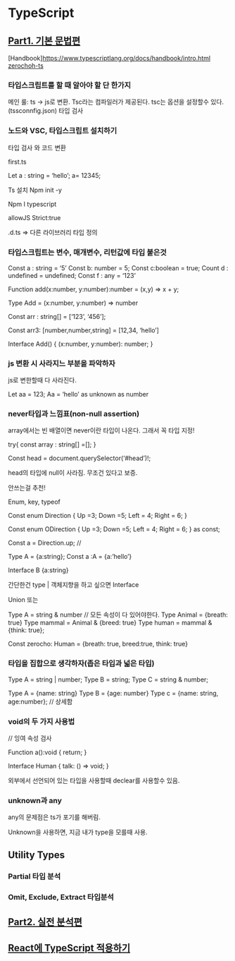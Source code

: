 # TypeScript

## [Part1. 기본 문법편](https://www.inflearn.com/course/%ED%83%80%EC%9E%85%EC%8A%A4%ED%81%AC%EB%A6%BD%ED%8A%B8-%EC%98%AC%EC%9D%B8%EC%9B%90-1/dashboard)

[Handbook]<https://www.typescriptlang.org/docs/handbook/intro.html>
[zerochoh-ts](https://github.com/ZeroCho/ts-all-in-one)

### 타입스크립트를 할 때 알아야 할 단 한가지

메인 룰: ts -> js로 변환.
Tsc라는 컴파일러가 제공된다.
tsc는 옵션을 설정할수 있다.(tssconnfig.json)
타입 검사

### 노드와 VSC, 타입스크립트 설치하기

타입 검사 와 코드 변환

first.ts

Let a : string = ‘hello’;
a= 12345;

Ts 설치
Npm init -y

Npm I typescript

allowJS
Strict:true

.d.ts => 다른 라이브러리 타입 정의

### 타입스크립트는 변수, 매개변수, 리턴값에 타입 붙은것

Const a : string = ‘5’
Const b: number = 5;
Const c:boolean = true;
Count d : undefined = undefined;
Const f : any = ‘123’

Function add(x:number, y:number):number = (x,y) => x + y;

Type Add = (x:number, y:number) => number

Const arr : string[] = [‘123’, ‘456’];

Const arr3: [number,number,string] = [12,34, ‘hello’]

Interface Add() {
(x:number, y:number): number;
}

### js 변환 시 사라지느 부분을 파악하자

js로 변한할때 다 사라진다.

Let aa = 123;
Aa = ‘hello’ as unknown as number

### never타입과 느낌표(non-null assertion)

array에서는 빈 배열이면 never이란 타입이 나온다. 그래서 꼭 타입 지정!

try{
const array : string[] =[];
}

Const head = document.querySelector(‘#head’)!;

head의 타입에 null이 사라짐. 무조건 있다고 보증.

안쓰는걸 추천!

Enum, key, typeof

Const enum Direction {
Up =3;
Down =5;
Left = 4;
Right = 6;
}

Const enum ODirection {
Up =3;
Down =5;
Left = 4;
Right = 6;
} as const;

Const a = Direction.up; //

Type A = {a:string};
Const a :A = {a:’hello’}

Interface B {a:string}

간단한건 type | 객체지향을 하고 싶으면 Interface

Union 또는

Type A = string & number // 모든 속성이 다 있어야한다.
Type Animal = {breath: true}
Type mammal = Animal & {breed: true}
Type human = mammal & {think: true};

Const zerocho: Human = {breath: true, breed:true, think: true}

### 타입을 집합으로 생각하자(좁은 타입과 넓은 타입)

Type A = string | number;
Type B = string;
Type C = string & number;

Type A = {name: string}
Type B = {age: number}
Type c = {name: string, age:number}; // 상세함

### void의 두 가지 사용법

// 잉여 속성 검사

Function a():void {
return;
}

Interface Human {
talk: () => void;
}

외부에서 선언되어 있는 타입을 사용할때 declear를 사용할수 있음.

### unknown과 any

any의 문제점은 ts가 포기를 해버림.

Unknown을 사용하면, 지금 내가 type을 모를때 사용.

## Utility Types

### Partial 타입 분석

### Omit, Exclude, Extract 타입분석

## [Part2. 실전 분석편](https://www.inflearn.com/course/%ED%83%80%EC%9E%85%EC%8A%A4%ED%81%AC%EB%A6%BD%ED%8A%B8-%EC%98%AC%EC%9D%B8%EC%9B%90-2)

## [React에 TypeScript 적용하기](https://www.inflearn.com/course/react-typescript-webgame)
